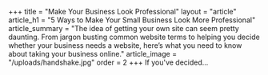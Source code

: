 +++
title = "Make Your Business Look Professional"
layout = "article"
article_h1 = "5 Ways to Make Your Small Business Look More Professional"
article_summary = "The idea of getting your own site can seem pretty daunting. From jargon busting common website terms to helping you decide whether your business needs a website, here’s what you need to know about taking your business online."
article_image = "/uploads/handshake.jpg"
order = 2
+++
If you've decided...